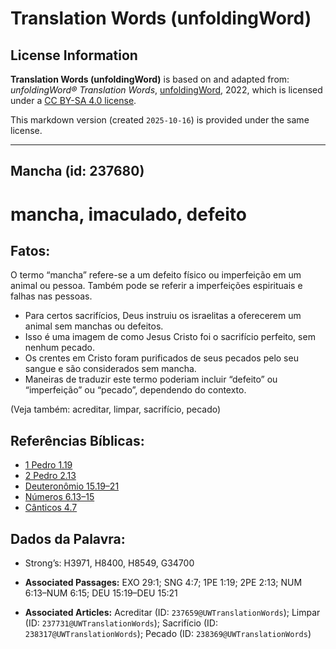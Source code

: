 # Translation Words (unfoldingWord)

## License Information

**Translation Words (unfoldingWord)** is based on and adapted from: _unfoldingWord® Translation Words_, [unfoldingWord](https://unfoldingword.org/utw), 2022, which is licensed under a [CC BY-SA 4.0 license](https://creativecommons.org/licenses/by-sa/4.0/legalcode.en).

This markdown version (created `2025-10-16`) is provided under the same license.



--------------------------------

## Mancha (id: 237680)

mancha, imaculado, defeito
==========================

Fatos:
------

O termo “mancha” refere\-se a um defeito físico ou imperfeição em um animal ou pessoa. Também pode se referir a imperfeições espirituais e falhas nas pessoas.

* Para certos sacrifícios, Deus instruiu os israelitas a oferecerem um animal sem manchas ou defeitos.
* Isso é uma imagem de como Jesus Cristo foi o sacrifício perfeito, sem nenhum pecado.
* Os crentes em Cristo foram purificados de seus pecados pelo seu sangue e são considerados sem mancha.
* Maneiras de traduzir este termo poderiam incluir “defeito” ou “imperfeição” ou “pecado”, dependendo do contexto.

(Veja também: acreditar, limpar, sacrifício, pecado)

Referências Bíblicas:
---------------------

* [1 Pedro 1\.19](https://ref.ly/1Pet1:19)
* [2 Pedro 2\.13](https://ref.ly/2Pet2:13)
* [Deuteronômio 15\.19–21](https://ref.ly/Deut15:19-Deut15:21)
* [Números 6\.13–15](https://ref.ly/Num6:13-Num6:15)
* [Cânticos 4\.7](https://ref.ly/Song4:7)

Dados da Palavra:
-----------------

* Strong’s: H3971, H8400, H8549, G34700

* **Associated Passages:** EXO 29:1; SNG 4:7; 1PE 1:19; 2PE 2:13; NUM 6:13–NUM 6:15; DEU 15:19–DEU 15:21
* **Associated Articles:** Acreditar (ID: `237659@UWTranslationWords`); Limpar (ID: `237731@UWTranslationWords`); Sacrifício (ID: `238317@UWTranslationWords`); Pecado (ID: `238369@UWTranslationWords`)

